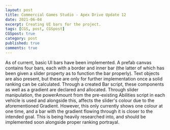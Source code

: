 ```yaml
---
layout: post
title: Commercial Games Studio - Apex Drive Update 12
date: 2021-06-04
excerpt: Creating UI bars for the project.
tags: [CGS, post, CGSpost]
CGSpost: true
category: post
published: true
comments: true
---
```

As of current, basic UI bars have been implemented. A prefab canvas contains four bars, each with a border and inner bar (the latter of which has been given a slider property as to function the bar properly). Text objects are also present, but these are only for further implementation once a solid ranking can be calculated. Through a created Bar script, these components as well as a gradient are declared and allocated. Through slider manipulation, the powerAmount from the pre-existing Abilities script in each vehicle is used and alongside this, affects the slider's colour due to the aforementioned Gradient. However, this only currently shows one colour at one time, and a bar with the gradient flowing through it is closer to the intended goal. This is being heavily researched into, and should be implemented soon alongside proper ranking portrayal.